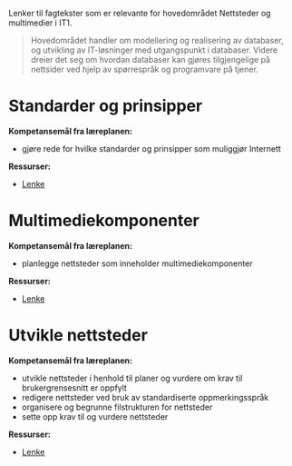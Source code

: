 Lenker til fagtekster som er relevante for hovedområdet Nettsteder og multimedier i IT1.

> Hovedområdet handler om modellering og realisering av databaser, og utvikling av
> IT-løsninger med utgangspunkt i databaser. Videre dreier det seg om hvordan
> databaser kan gjøres tilgjengelige på nettsider ved hjelp av spørrespråk og
> programvare på tjener.


Standarder og prinsipper
========================
**Kompetansemål fra læreplanen:**
* gjøre rede for hvilke standarder og prinsipper som muliggjør Internett

**Ressurser:**
* [Lenke](http://...)


Multimediekomponenter
=====================
**Kompetansemål fra læreplanen:**
* planlegge nettsteder som inneholder multimediekomponenter

**Ressurser:**
* [Lenke](http://...)


Utvikle nettsteder
==================
**Kompetansemål fra læreplanen:**
* utvikle nettsteder i henhold til planer og vurdere om krav til brukergrensesnitt er oppfylt
* redigere nettsteder ved bruk av standardiserte oppmerkingsspråk
* organisere og begrunne filstrukturen for nettsteder
* sette opp krav til og vurdere nettsteder

**Ressurser:**
* [Lenke](http://...)

